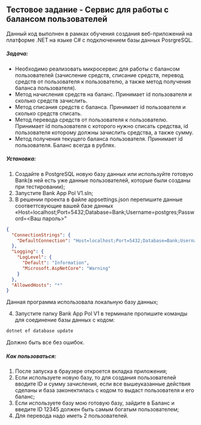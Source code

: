 ## Тестовое задание - Сервис для работы с балансом пользователей

Данный код выполнен в рамках обучения создания веб-приложений на платформе .NET на языке C# с подключением базы данных PosrgreSQL.

##### Задача: 
- Необходимо реализовать микросервис для работы с балансом пользователей (зачисление средств, списание средств, перевод средств от пользователя к пользователю, а также метод получения баланса пользователя). 
- Метод начисления средств на баланс. Принимает id пользователя и сколько средств зачислить.
- Метод списания средств с баланса. Принимает id пользователя и сколько средств списать.
- Метод перевода средств от пользователя к пользователю. Принимает id пользователя с которого нужно списать средства, id пользователя которому должны зачислить средства, а также сумму.
- Метод получения текущего баланса пользователя. Принимает id пользователя. Баланс всегда в рублях.

##### Установка:
1) Создайте в PostgreSQL новую базу данных или используйте готовую Bank(в ней есть уже данные пользователей, которые были созданы при тестировании);
2) Запустите Bank App Pol V1.sln;
3) В решении проекта в файле appsettings.json перепишите данные соответтсвующие вашей базе данных «Host=localhost;Port=5432;Database=Bank;Username=postgres;Password=<Ваш пароль>"

```json
{
  "ConnectionStrings": {
    "DefaultConnection": "Host=localhost;Port=5432;Database=Bank;Username=postgres;Password=123"
  },
  "Logging": {
    "LogLevel": {
      "Default": "Information",
      "Microsoft.AspNetCore": "Warning"
    }
  },
  "AllowedHosts": "*"
}
```

Данная программа использовала локальную базу данных;

4) Запустите папку Bank App Pol V1 в терминале пропишите команды для соединение базы данных с кодом:

```bash
dotnet ef database update
```

Должно быть все без ошибок.

##### Как пользоваться:
1) После запуска в браузере откроется вкладка приложения;
2) Если используете новую базу, то для создания пользователей вводите ID и сумму зачисления, если все вышеуказанные действия сделаны и база законектилась с кодом то выдаст пользователя и его баланс;
3) Если используете базу мою готовую базу, зайдите в Баланс и введите ID 12345 должен быть самым богатым пользователем;
4) Для перевода надо иметь 2 пользователей.
